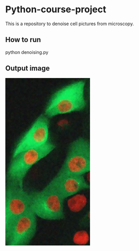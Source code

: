# Python-course-project

This is a repository to denoise cell pictures from microscopy.

## How to run

python denoising.py

## Output image
![image](https://github.com/yuangao2021/Python-course-project/blob/main/test_data/NLM.jpg)
